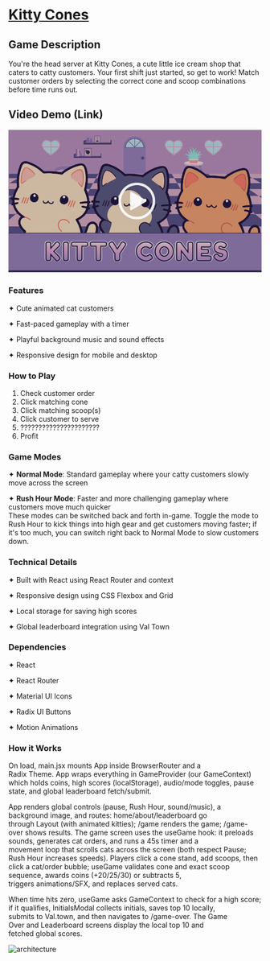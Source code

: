 # [Kitty Cones](https://kitty-cones.pages.dev/)

## Game Description
You're the head server at Kitty Cones, a cute little ice cream shop that caters to catty customers. Your first shift just started, so get to work! Match customer orders by selecting the correct cone and scoop combinations before time runs out. 

## Video Demo (Link)
[![Watch the demo](./public/assets/video-thumbnail.png)](https://www.loom.com/share/cf84d44bc4db4eb9bf1ffc3a66f3ce06?sid=91524d9a-ad86-4ef5-819f-293d9d337df3)


### Features
✦ Cute animated cat customers

✦ Fast-paced gameplay with a timer

✦ Playful background music and sound effects

✦ Responsive design for mobile and desktop

### How to Play
1. Check customer order
2. Click matching cone
3. Click matching scoop(s)
4. Click customer to serve
5. ??????????????????????
6. Profit

### Game Modes
✦ **Normal Mode**: Standard gameplay where your catty customers slowly move across the screen

✦ **Rush Hour Mode**: Faster and more challenging gameplay where customers move much quicker
<br>These modes can be switched back and forth in-game. Toggle the mode to Rush Hour to kick things into high gear and get customers moving faster; if it's too much, you can switch right back to Normal Mode to slow customers down.

### Technical Details
✦ Built with React using React Router and context

✦ Responsive design using CSS Flexbox and Grid

✦ Local storage for saving high scores

✦ Global leaderboard integration using Val Town

### Dependencies
✦ React

✦ React Router

✦ Material UI Icons

✦ Radix UI Buttons

✦ Motion Animations

### How it Works
On load, main.jsx mounts App inside BrowserRouter and a Radix Theme. App wraps everything in GameProvider (our GameContext) which holds coins, high scores (localStorage), audio/mode toggles, pause state, and global leaderboard fetch/submit. 

App renders global controls (pause, Rush Hour, sound/music), a background image, and routes: home/about/leaderboard go through Layout (with animated kitties); /game renders the game; /game-over shows results. The game screen uses the useGame hook: it preloads sounds, generates cat orders, and runs a 45s timer and a movement loop that scrolls cats across the screen (both respect Pause; Rush Hour increases speeds). Players click a cone stand, add scoops, then click a cat/order bubble; useGame validates cone and exact scoop sequence, awards coins (+20/25/30) or subtracts 5, triggers animations/SFX, and replaces served cats. 

When time hits zero, useGame asks GameContext to check for a high score; if it qualifies, InitialsModal collects initials, saves top 10 locally, submits to Val.town, and then navigates to /game-over. The Game Over and Leaderboard screens display the local top 10 and fetched global scores.

<img width="1920" height="700" alt="architecture" src="https://github.com/user-attachments/assets/b765568e-cb63-413d-8966-5b88b688aad8" />

